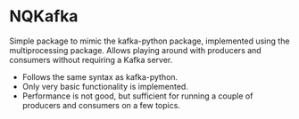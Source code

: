 # NQKafka
Simple package to mimic the kafka-python package, implemented using the multiprocessing package. Allows playing around with producers and consumers without requiring a Kafka server.

* Follows the same syntax as kafka-python.
* Only very basic functionality is implemented.
* Performance is not good, but sufficient for running a couple of producers and consumers on a few topics.
